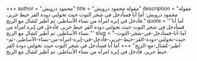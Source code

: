 +++
author = "محمود درويش"
title = "مقولة محمود درويش"
description = "مقولة محمود درويش: أما أنا فسأدخل في شجر التوت حيث تحولني دودة القز خيط حرير، فأدخل في إبرة امرأة من نساء الأساطير، ثم أطير كشال مع الريح."
quote = '''أما أنا فسأدخل في شجر التوت حيث تحولني دودة القز خيط حرير، فأدخل في إبرة امرأة من نساء الأساطير، ثم أطير كشال مع الريح.'''
slug = "أما-أنا-فسأدخل-في-شجر-التوت-حيث-تحولني-دودة-القز-خيط-حرير،-فأدخل-في-إبرة-امرأة-من-نساء-الأساطير،-ثم-أطير-كشال-مع-الريح"
+++
أما أنا فسأدخل في شجر التوت حيث تحولني دودة القز خيط حرير، فأدخل في إبرة امرأة من نساء الأساطير، ثم أطير كشال مع الريح.
